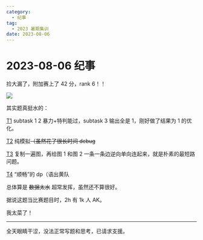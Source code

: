 ```yaml
---
category:
  - 纪事
tag:
  - 2023 暑期集训
date: 2023-08-06
---
```


# 2023-08-06 纪事

捡大漏了，附加赛上了 42 分，rank 6！！

<!-- more -->

![](https://blog-assets.typed-sigterm.me/images/90374cf065e82ee733bf92d0edba3df4.png)

其实题真挺水的：

[T1](https://zhengruioi.com/problem/1386) subtask 1 2 暴力+特判能过，subtask 3 输出全是 1，刚好做了结果为 1 的优化。

[T2](https://zhengruioi.com/problem/1387) 纯模拟~~（虽然花了很长时间 debug~~

[T3](https://zhengruioi.com/problem/1388) 复制一遍图，再给图 1 和图 2 一条一条边逆向单向连起来，就是朴素的最短路问题。

[T4](https://zhengruioi.com/problem/1389) “顺畅”的 dp（语出黄队

总体算是 ~~数据太水~~ 超常发挥，虽然还不算很好。

据说这题当比赛题目时，2h 有 1k 人 AK。

我太菜了！

---

全天眼睛干涩，没法正常写题和思考，已请求支援。
